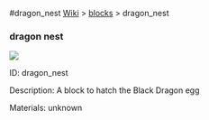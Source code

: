 #dragon_nest
<a href="/wiki.html">Wiki</a> > <a href="/posts/wiki/blocks">blocks</a> > <a>dragon_nest</a>
<div class="iteminfo">
<h3>dragon nest</h3>
<img class="pixelimage" src="https://dragon-force-studio.com/images/EF_wiki/dragon_nest.png">

<a class="iteminfoitem">ID: dragon_nest</a></div>
Description:  A block to hatch the Black Dragon egg 

Materials:   unknown